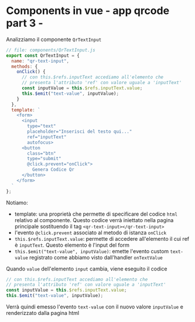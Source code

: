 # Components in vue - app qrcode part 3 -

Analizziamo il componente `QrTextInput`

```javascript
// file: components/QrTextInput.js
export const QrTextInput = {
  name: "qr-text-input",
  methods: {
    onClick() {
      // con this.$refs.inputText accediamo all'elemento che
      // presenta l'attributo 'ref' con valore uguale a 'inputText' 
      const inputValue = this.$refs.inputText.value;
      this.$emit("text-value", inputValue);
    }
  },
  template: `
    <form>
      <input
        type="text"
        placeholder="Inserisci del testo qui..."
        ref="inputText"
        autofocus>
      <button 
        class="btn"
        type="submit" 
        @click.prevent="onClick">
          Genera Codice Qr
      </button>
    </form>
  `
};
```

Notiamo:

- template: una proprietà che permette di specificare del codice `html` relativo al componente. Questo codice verrà iniettato nella pagina principale sostituendo il tag `<qr-text-input></qr-text-input>`
- l'evento `@click.prevent` associato al metodo di istanza `onClick`
- `this.$refs.inputText.value`: permette di accedere all'elemento il cui ref è `inputText`. Questo elemento è l'input del form
- `this.$emit("text-value", inputValue)`: emette l'evento custom `text-value` registrato come abbiamo visto dall'handler `onTextValue`
  
Quando `value` dell'elemento `input` cambia, viene eseguito il codice

```javascript
// con this.$refs.inputText accediamo all'elemento che
// presenta l'attributo 'ref' con valore uguale a 'inputText' 
const inputValue = this.$refs.inputText.value;
this.$emit("text-value", inputValue);
```

Verrà quindi emesso l'evento `text-value` con il nuovo valore `inputValue` e renderizzato dalla pagina html